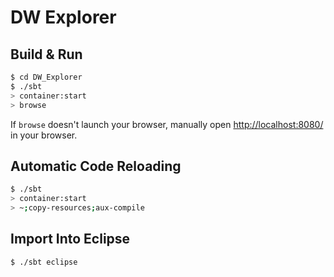 # DW Explorer #

## Build & Run ##

```sh
$ cd DW_Explorer
$ ./sbt
> container:start
> browse
```

If `browse` doesn't launch your browser, manually open [http://localhost:8080/](http://localhost:8080/) in your browser.

## Automatic Code Reloading

```bash
$ ./sbt
> container:start
> ~;copy-resources;aux-compile
```

## Import Into Eclipse

```bash
$ ./sbt eclipse
```

